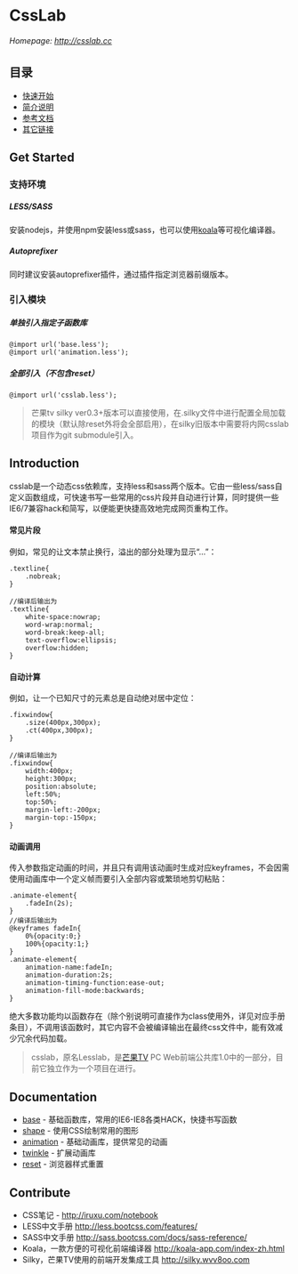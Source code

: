# CssLab 
###### Homepage: <http://csslab.cc>

## 目录
+ [快速开始](#get-started)
+ [简介说明](#intro)
+ [参考文档](#documentation)
+ [其它链接](#contribute)

## <a name="get-started"></a> Get Started
### 支持环境
##### *LESS/SASS*
安装nodejs，并使用npm安装less或sass，也可以使用[koala](http://koala-app.com/index-zh.html)等可视化编译器。

##### *Autoprefixer*
同时建议安装autoprefixer插件，通过插件指定浏览器前缀版本。

### 引入模块
##### *单独引入指定子函数库*
```less
@import url('base.less');
@import url('animation.less');
```

##### *全部引入（不包含reset）*
```less
@import url('csslab.less');
```

> 芒果tv silky ver0.3+版本可以直接使用，在.silky文件中进行配置全局加载的模块（默认除reset外将会全部启用），在silky旧版本中需要将内网csslab项目作为git submodule引入。

## <a name="intro"></a> Introduction
csslab是一个动态css依赖库，支持less和sass两个版本。它由一些less/sass自定义函数组成，可快速书写一些常用的css片段并自动进行计算，同时提供一些IE6/7兼容hack和简写，以便能更快捷高效地完成网页重构工作。

#### 常见片段
例如，常见的让文本禁止换行，溢出的部分处理为显示“...”：
```less
.textline{
    .nobreak;
}

//编译后输出为
.textline{
    white-space:nowrap;
    word-wrap:normal;
    word-break:keep-all;
    text-overflow:ellipsis;
    overflow:hidden;
}
```

#### 自动计算
例如，让一个已知尺寸的元素总是自动绝对居中定位：
```less
.fixwindow{
    .size(400px,300px);
    .ct(400px,300px);
}

//编译后输出为
.fixwindow{
    width:400px;
    height:300px;
    position:absolute;
    left:50%;
    top:50%;
    margin-left:-200px;
    margin-top:-150px;
}
```

#### 动画调用
传入参数指定动画的时间，并且只有调用该动画时生成对应keyframes，不会因需使用动画库中一个定义帧而要引入全部内容或繁琐地剪切粘贴：
```less
.animate-element{
    .fadeIn(2s);
}
//编译后输出为
@keyframes fadeIn{
    0%{opacity:0;}
    100%{opacity:1;}
}
.animate-element{
    animation-name:fadeIn;
    animation-duration:2s;
    animation-timing-function:ease-out;
    animation-fill-mode:backwards;
}
```

绝大多数功能均以函数存在（除个别说明可直接作为class使用外，详见对应手册条目），不调用该函数时，其它内容不会被编译输出在最终css文件中，能有效减少冗余代码加载。 
>csslab，原名Lesslab，是[芒果TV](http://www.mgtv.com) PC Web前端公共库1.0中的一部分，目前它独立作为一个项目在进行。

## <a name="documentation"></a> Documentation
+ [base](http://csslab.cc/base.html) - 基础函数库，常用的IE6-IE8各类HACK，快捷书写函数
+ [shape](http://csslab.cc/shape.html) - 使用CSS绘制常用的图形
+ [animation](http://csslab.cc/animation.html) - 基础动画库，提供常见的动画
+ [twinkle](http://csslab.cc/twinkle.html) - 扩展动画库
+ [reset](http://csslab.cc/reset.html) - 浏览器样式重置

## <a name="contribute"></a> Contribute
+ CSS笔记 - http://iruxu.com/notebook
+ LESS中文手册 http://less.bootcss.com/features/
+ SASS中文手册 http://sass.bootcss.com/docs/sass-reference/
+ Koala，一款方便的可视化前端编译器 http://koala-app.com/index-zh.html
+ Silky，芒果TV使用的前端开发集成工具 http://silky.wvv8oo.com
